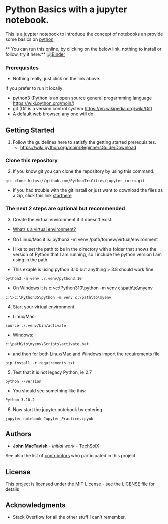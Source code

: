 # Python Basics with a jupyter notebook.

This is a juypter notebook to introduce the concept of notebooks an provide some basics on [python](https://www.python.org/about/gettingstarted/)

** You can run this online, by clicking on the below link, nothing to install or follow, try it here:**
[![Binder](https://mybinder.org/badge_logo.svg)](https://mybinder.org/v2/gh/techsolx/python_basics_with_jupyter/HEAD?labpath=Jupyter_Practice.ipynb)

### Prerequisites

* Nothing really, just click on the link above.

If you prefer to run it locally:
* python3 (Python is an open source general progarmming language https://wiki.python.org/moin/)
* git (Git is a version control system https://en.wikipedia.org/wiki/Git)
* A default web browser, any one will do

## Getting Started

1. Follow the guidelines here to satisfy the getting started prerequisites.
	* https://wiki.python.org/moin/BeginnersGuide/Download

### Clone this repository

2. If you know git you can clone the repository by using this command.

```
git clone https://github.com/PythonTriCities/jupyter_intro.git
```
* If you had trouble with the git install or just want to download the files as a zip, click this link [starthere](https://github.com/techsolx/python_basics_with_jupyter/archive/main.zip)

### The next 2 steps are optional but recommended

3. Create the virtual environment if it doesn\'t exist:
  * [What/'s a virtual environment?](https://docs.python.org/3/library/venv.html)

* On Linux/Mac it is: python3 -m venv /path/to/new/virtual/environment

 * I like to set the path to be in the directory with a folder that shows the version of Python that I am running, so I include the python version I am using in the path.
 * This exaple is using python 3.10 but anything > 3.8 should work fine


```
python3 -m venv ./.venv/python3.10
```
* On Windows it is c:\>c:\Python310\python -m venv c:\path\to\myenv

```
c:\>c:\Python35\python -m venv c:\path\to\myenv
```

4. Start your virtual environment.

* Linux/Mac:

```
source ./.venv/bin/activate
```

* Windows:

```
c:\path\to\myenv\Scripts\activate.bat
```


 * and then for both Linux/Mac and Windows import the requirements file
```
pip install -r requirements.txt
```

5. Test that it is not legacy Python, ie 2.7

```
python --version
```
* You should see something like this:
```
Python 3.10.2
```

6. Now start the jupyter notebook by entering
```
jupyter notebook Jupyter_Practice.ipynb
```

## Authors

* **John MacTavish** - *Initial work* -
[TechSolX](https://github.com/techsolx)

See also the list of
[contributors](techsolx/python_basics_with_jupyter/graphs/master)
who participated in this project.

## License

This project is licensed under the MIT License - see the
[LICENSE](LICENSE) file for details

## Acknowledgments

* Stack Overflow for all the other stuff I can't remember.
